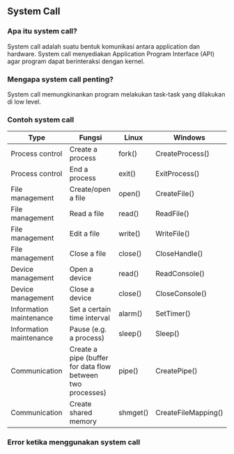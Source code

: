 ## System Call

### Apa itu system call?
System call adalah suatu bentuk komunikasi antara application dan hardware. 
System call menyediakan Application Program Interface (API) agar program dapat berinteraksi dengan kernel.

### Mengapa system call penting?
System call memungkinankan program melakukan task-task yang dilakukan di low level.


### Contoh system call
Type | Fungsi | Linux | Windows
-----|--------|-------|--------
Process control	| Create a process | fork()	| CreateProcess()
Process control	| End a process	| exit()	| ExitProcess()
File management	| Create/open a file	| open()	| CreateFile()
File management	| Read a file	| read()	| ReadFile()
File management	| Edit a file	| write()	| WriteFile()
File management	| Close a file	| close()	| CloseHandle()
Device management	| Open a device	| read()	| ReadConsole()
Device management	| Close a device	| close()	| CloseConsole()
Information maintenance	| Set a certain time interval	| alarm()	| SetTimer()
Information maintenance	| Pause (e.g. a process)	| sleep()	| Sleep()
Communication	| Create a pipe (buffer for data flow between two processes)	| pipe()	| CreatePipe()
Communication	| Create shared memory	| shmget()	| CreateFileMapping()

### Error ketika menggunakan system call
